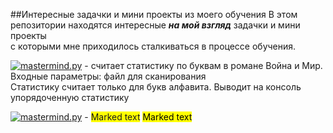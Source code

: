##Интересные задачки и мини проекты из моего обучения
В этом репозитории находятся интересные ___на мой взгляд___ задачки и мини проекты <br/>
с которыми мне приходилось сталкиваться в процессе обучения.

[![mastermind.py](https://img.shields.io/static/v1?label=char_stat&message=.py&color=blueviolet)](book%20parser/char_stat.py) - считает статистику по буквам в романе Война и Мир. <br/>
Входные параметры: файл для сканирования <br/>
Статистику считает только для букв алфавита. Выводит на консоль упорядоченную статистику


[![mastermind.py](https://img.shields.io/static/v1?label=mastermind&message=.py&color=blueviolet)](bulls%20and%20cows%20game/mastermind.py) -
<span style="background-color: #FFFF00">Marked text</span>
<mark>Marked text</mark>
